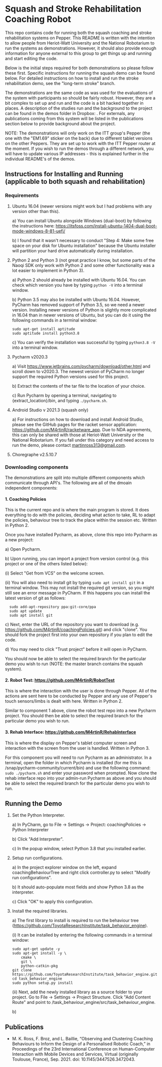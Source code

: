 # Squash and Stroke Rehabilitation Coaching Robot

This repo contains code for running both the squash coaching and stroke rehabilitation systems on Pepper. This README is written with the intention to allow people from Heriot-Watt University and the National Robotarium to run the systems as demonstrations. However, it should also provide enough information for anyone external to this group to get things up and running and start editing the code.

Below is the initial steps required for both demonstrations so please follow these first. Specific instructions for running the squash demo can be found below. For detailed instructions on how to install and run the stroke rehabilitation demo, see the "long-term stroke" branch.

The demonstrations are the same code as was used for the evaluations of the system with participants so should be fairly robust. However, they are a bit complex to set up and run and the code is a bit hacked together in places. A description of the studies run and the background to the project can be found in the demos folder in Dropbox: <Insert Link>. For externals, any publications coming from this system will be listed in the publications section below to provide background about the project.

NOTE: The demonstrations will only work on the ITT group's Pepper (the one with the "EM1.69" sticker on the back) due to different tablet versions on the other Peppers. They are set up to work with the ITT Pepper router at the moment. If you wish to run the demos through a different network, you will have to update various IP addresses - this is explained further in the individual README's of the demos.
  
## Instructions for Installing and Running (applicable to both squash and rehabilitation)
  ### Requirements
  1. Ubuntu 16.04 (newer versions might work but I had problems with any version other than this).
     
     a) You can install Ubuntu alongside Windows (dual-boot) by following the instructions here: https://itsfoss.com/install-ubuntu-1404-dual-boot-mode-windows-8-81-uefi/
     
     b) I found that it wasn't necessary to conduct "Step 4: Make some free space on your disk for Ubuntu installation" because the Ubuntu installer will partition your hard drive automatically during installation.
  2. Python 2 and Python 3 (not great practice I know, but some parts of the Naoqi SDK only work with Python 2 and some other functionality was a lot easier to implement in Python 3).
      
      a) Python 2 should already be installed with Ubuntu 16.04. You can check which version you have by typing ```python -V``` into a terminal window.
      
      b) Python 3.5 may also be installed with Ubuntu 16.04. However, PyCharm has removed support of Python 3.5, so we need a newer version. Installing newer versions of Python is slightly more complicated in 16.04 than in newer versions of Ubuntu, but you can do it using the following commands in a terminal window:
      
         sudo apt-get install aptitude
         sudo aptitude install python3.8
      
      c) You can verify the installation was successful by typing ```python3.8 -V``` into a terminal window.
  3. Pycharm v2020.3
    <Instructions on downloading and installing Pycharm>
    
      a) Visit https://www.jetbrains.com/pycharm/download/other.html and scroll down to v2020.3. The newest version of PyCharm no longer support the required Python versions used for this project.
      
      b) Extract the contents of the tar file to the location of your choice.
      
      c) Run Pycharm by opening a terminal, navigating to {extract_location}/bin, and typing ```./pycharm.sh```.
      
  4. Android Studio v 2021.3 (squash only)
    <Instructions on downloading and installing Android Studio>
    
      a) For instructions on how to download and install Android Studio, please see the GitHub pages for the racket sensor application: https://github.com/M4rtinR/racketware_app. Due to NDA agreements, this can only be shared with those at Heriot-Watt University or the National Robotarium. If you fall under this category and need access to run the demo, please contact martinross313@gmail.com.
      
  5. Choregraphe v2.5.10.7
    <Instructions on downloading and installing Choregraphe>
  ### Downloading components
  The demonstrations are split into multiple different components which communicate through API's. The following are all of the dmoain independent components:
  #### 1. Coaching Policies <Need to update this name>
  This is the current repo and is where the main program is stored. It does everything to do with the policies, deciding what action to take, RL to adapt the policies, behaviour tree to track the place within the session etc. Written in Python 2.
      
  Once you have installed Pycharm, as above, clone this repo into Pycharm as a new project:
  
  a) Open Pycharm.
     
  b) Upon running, you can import a project from version control (e.g. this project or one of the others listed below):
      
  (i) Select "Get from VCS" on the welcome screen.
      
  (ii) You will also need to install git by typing ```sudo apt install git``` in a terminal window. This may not install the required git version, so you might still see an error message in PyCharm. If this happens you can install the latest version of git as follows:
      
      sudo add-apt-repository ppa:git-core/ppa
      sudo apt update
      sudo apt install git
      
  c) Next, enter the URL of the repository you want to download (e.g. https://github.com/M4rtinR/coachingPolicies.git) and click "clone". You should fork the project first into your own repository if you plan to edit the code.
      
  d) You may need to click "Trust project" before it will open in PyCharm.
  
  You should now be able to select the required branch for the particular demo you wish to run (NOTE: the master branch contains the squash system).
  #### 2. Robot Test: <Need to update this name> https://github.com/M4rtinR/RobotTest
  This is where the interaction with the user is done through Pepper. All of the actions are sent here to be conducted by Pepper and any use of Pepper's touch sensors/limbs is dealt with here. Written in Python 2.
      
  Similar to component 1 above, clone the robot test repo into a new Pycharm project. You should then be able to select the required branch for the particular demo you wish to run.
  #### 3. Rehab Interface: <Need to update this name> https://github.com/M4rtinR/RehabInterface
  This is where the display on Pepper's tablet computer screen and interaction with the screen from the user is handled. Written in Python 3.
      
  For this component you will need to run Pycharm as an administrator. In a terminal, open the folder in which Pycharm is installed (for me this is /snap/pycharm-community/current/bin) and use the following command:
  ```sudo ./pycharm.sh```
  and enter your password when prompted. Now clone the rehab interface repo into your admin-run Pycharm as above and you should be able to select the required branch for the particular demo you wish to run.
  
## Running the Demo

   1. Set the Python Interpreter.
   
      a) In PyCharm, go to File -> Settings -> Project: coachingPolicies -> Python Interpreter
      
      b) Click "Add Interpreter".
      
      c) In the popup window, select Python 3.8 that you installed earlier.
      
   2. Setup run configurations.
   
      a) In the project explorer window on the left, expand coachingBehaviourTree and right click controller.py to select "Modify run configurations".
      
      b) It should auto-populate most fields and show Python 3.8 as the interpreter.
      
      c) Click "OK" to apply this configuration.
      
   3. Install the required libraries.
   
      a) The first library to install is required to run the behaviour tree (https://github.com/ToyotaResearchInstitute/task_behavior_engine).
      
      (i) It can be installed by entering the following commands in a terminal window:
      
          sudo apt-get update -y
          sudo apt-get install -y \
              cmake \
              git \
              python-catkin-pkg
          git clone https://github.com/ToyotaResearchInstitute/task_behavior_engine.git
          cd task_behavior_engine
          sudo python setup.py install
       (ii) Next, add the newly installed library as a source folder to your project. Go to File -> Settings -> Project Structure. Click "Add Content Route" and point to <install folder>/task_behaviour_engine/src/task_behaviour_engine.
       
       b)

## Publications

* M. K. Ross, F. Broz, and L. Baillie, “Observing and Clustering Coaching Behaviours to Inform the Design of a Personalised Robotic Coach,” in Proceedings of the 23rd International Conference on Human-Computer Interaction with Mobile Devices and Services, Virtual (originally Toulouse, France), Sep. 2021. doi: 10.1145/3447526.3472043.
